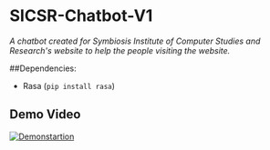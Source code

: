 # SICSR-Chatbot-V1
_A chatbot created for Symbiosis Institute of Computer Studies and Research's website to help the people visiting the website._

##Dependencies:
* Rasa (`pip install rasa`)

## Demo Video
[![Demonstartion](https://gifs.com/gif/rasa-chatbot-demo-xnKjol)](https://www.youtube.com/watch?v=hT1G2Gj4SGU "Rasa Chatbot Demo")

